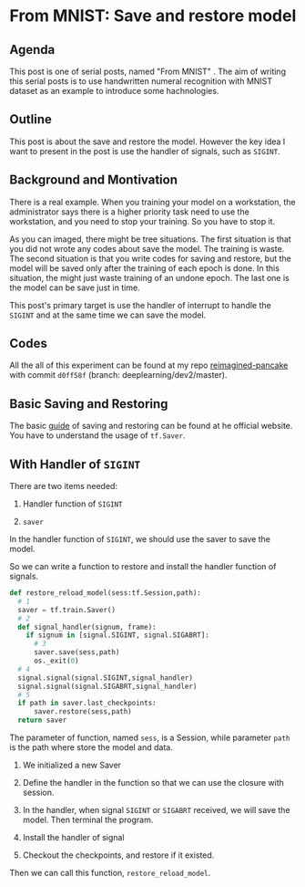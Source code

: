 # From MNIST: Save and restore model

## Agenda

This post is one of serial posts, named "From MNIST" .
The aim of writing this serial posts is to use
handwritten numeral recognition with MNIST dataset as an example
to introduce some hachnologies.

## Outline

This post is about the save and restore the model.
However the key idea I want to present in the post is use the handler of signals, such as `SIGINT`.

## Background and Montivation

There is a real example. When you training your model on a workstation,
the administrator says there is a higher priority task need to use the workstation,
and you need to stop your training. So you have to stop it.

As you can imaged, there might be tree situations. The first situation is that
you did not wrote any codes about save the model. The training is waste.
The second situation is that you write codes for saving and restore,
but the model will be saved only after the training of each epoch is done.
In this situation, the might just waste training of an undone epoch.
The last one is the model can be save just in time.

This post's primary target is use the handler of interrupt to handle the `SIGINT`
and at the same time we can save the model.

## Codes 

All the all of this experiment can be found at my repo
[reimagined-pancake](https://github.com/Qinka/reimagined-pancake) with commit `d0ff58f` (branch: deeplearning/dev2/master).

## Basic Saving and Restoring

The basic [guide](https://www.tensorflow.org/programmers_guide/saved_model) of saving and restoring can be found at he official website.
You have to understand the usage of `tf.Saver`.

## With Handler of `SIGINT`

There are two items needed:

  1. Handler function of `SIGINT`

  1. `saver`

In the handler function of `SIGINT`, we should use the 
saver to save the model.

So we can write a function to restore and install the handler function of signals.

```python
def restore_reload_model(sess:tf.Session,path):
  # 1
  saver = tf.train.Saver()
  # 2
  def signal_handler(signum, frame):
    if signum in [signal.SIGINT, signal.SIGABRT]:
      # 3
      saver.save(sess,path)
      os._exit(0)
  # 4
  signal.signal(signal.SIGINT,signal_handler)
  signal.signal(signal.SIGABRT,signal_handler)
  # 5
  if path in saver.last_checkpoints:
      saver.restore(sess,path)
  return saver
```

The parameter of function, named `sess`, is a Session, while
parameter `path` is the path where store the model and data.

  1. We initialized a new Saver

  1. Define the handler in the function so that we can use the closure with session.

  1. In the handler, when signal `SIGINT` or `SIGABRT` received,
  we will save the model. Then terminal the program.

  1. Install the handler of signal

  1. Checkout the checkpoints, and restore if it existed.

  Then we can call this function, `restore_reload_model`.